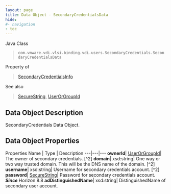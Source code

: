 ```yaml
---
layout: page
title: Data Object - SecondaryCredentialsData
hide:
#- navigation
- toc
---
```






Java Class
> `com.vmware.vdi.vlsi.binding.vdi.users.SecondaryCredentials.SecondaryCredentialsData`

Property of
> [SecondaryCredentialsInfo](vdi.users.SecondaryCredentials.SecondaryCredentialsInfo.md#field_detail)

See also
> [SecureString](vdi.util.SecureString.md), [UserOrGroupId](vdi.entity.UserOrGroupId.md)


## Data Object Description

SecondaryCredentials Data Object.

## Data Object Properties
Properties
Name |  Type |  Description
---|---|---
**ownerId**| [UserOrGroupId](vdi.entity.UserOrGroupId.md)|  The owner of secondary credentials. [^2]
**domain**|  xsd:string|  One way or two way trusted domain. This will be the DNS name of the domain. [^2]
**username**|  xsd:string|  Username for secondary credentials account. [^2]
**password**| [SecureString](vdi.util.SecureString.md)|  Password for secondary credentials account.  **_Since_** Horizon 8.8
**adDistinguishedName**|  xsd:string|  DistinguishedName of secondary user account.
 


 
